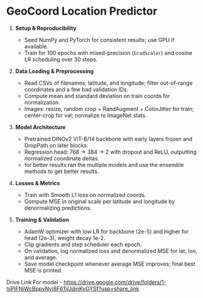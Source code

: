# GeoCoord Location Predictor

1. **Setup & Reproducibility**  
   - Seed NumPy and PyTorch for consistent results; use GPU if available.  
   - Train for 100 epochs with mixed-precision (`GradScaler`) and cosine LR scheduling over 30 steps.  

2. **Data Loading & Preprocessing**  
   - Read CSVs of filenames, latitude, and longitude; filter out-of-range coordinates and a few bad validation IDs.  
   - Compute mean and standard deviation on train coords for normalization.  
   - Images: resize, random crop + RandAugment + ColorJitter for train; center-crop for val; normalize to ImageNet stats.  

3. **Model Architecture**  
   - Pretrained DINOv2 ViT-B/14 backbone with early layers frozen and DropPath on later blocks.  
   - Regression head: 768 → 384 → 2 with dropout and ReLU, outputting normalized coordinate deltas.  
   - for better results ran the multiple models and use the ensemble methods to get better results.

4. **Losses & Metrics**  
   - Train with Smooth L1 loss on normalized coords.  
   - Compute MSE in original scale per latitude and longitude by denormalizing predictions.  

5. **Training & Validation**  
   - AdamW optimizer with low LR for backbone (2e-5) and higher for head (2e-3), weight decay 1e-2.  
   - Clip gradients and step scheduler each epoch.  
   - On validation, log normalized loss and denormalized MSE for lat, lon, and average.  
   - Save model checkpoint whenever average MSE improves; final best MSE is printed.

Drive Link For model - https://drive.google.com/drive/folders/1-hiPlFNjWcBppvNyj8F61VJdinKyGYSf?usp=share_link

